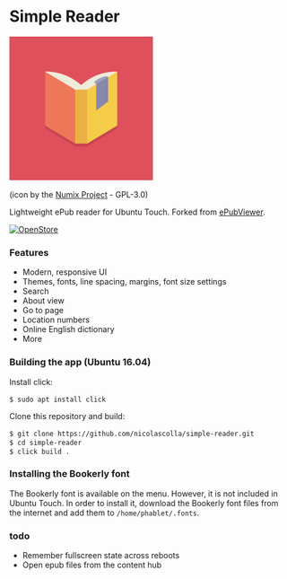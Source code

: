 # Simple Reader

![](logo.png)

(icon by the [Numix Project](https://github.com/numixproject/numix-icon-theme-square) - GPL-3.0)

Lightweight ePub reader for Ubuntu Touch. Forked from [ePubViewer](https://github.com/gsantner/ePubViewer).

[![OpenStore](https://open-store.io/badges/en_US.png)](https://open-store.io/app/simplereader.collaproductions)

### Features

- Modern, responsive UI
- Themes, fonts, line spacing, margins, font size settings
- Search
- About view
- Go to page
- Location numbers
- Online English dictionary
- More

### Building the app (Ubuntu 16.04)

Install click:

```
$ sudo apt install click
```

Clone this repository and build:

```
$ git clone https://github.com/nicolascolla/simple-reader.git
$ cd simple-reader
$ click build .
```

### Installing the Bookerly font

The Bookerly font is available on the menu. However, it is not included in Ubuntu Touch. In order to install it, download the Bookerly font files from the internet and add them to `/home/phablet/.fonts`.

### todo

- Remember fullscreen state across reboots
- Open epub files from the content hub
